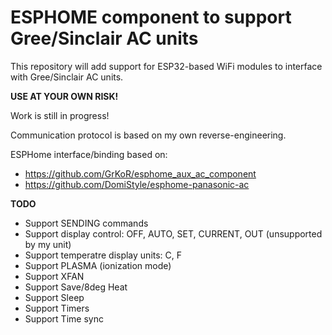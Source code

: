 # ESPHOME component to support Gree/Sinclair AC units
This repository will add support for ESP32-based WiFi modules to interface with Gree/Sinclair AC units.

**USE AT YOUR OWN RISK!**

Work is still in progress!

Communication protocol is based on my own reverse-engineering.

ESPHome interface/binding based on:
* https://github.com/GrKoR/esphome_aux_ac_component
* https://github.com/DomiStyle/esphome-panasonic-ac

**TODO**
* Support SENDING commands
* Support display control: OFF, AUTO, SET, CURRENT, OUT (unsupported by my unit)
* Support temperatre display units: C, F
* Support PLASMA (ionization mode)
* Support XFAN
* Support Save/8deg Heat
* Support Sleep
* Support Timers
* Support Time sync
